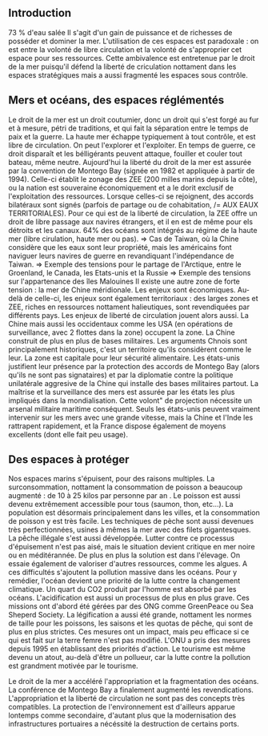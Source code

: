 ## Introduction
73 % d'eau salée
Il s'agit d'un gain de puissance et de richesses de posséder et dominer la mer.
L'utilisation de ces espaces est paradoxale : on est entre la volonté de libre circulation et la volonté de s'approprier cet espace pour ses ressources. Cette ambivalence est entretenue par le droit de la mer puisqu'il défend la liberté de criculation nottament dans les espaces stratégiques mais a aussi fragmenté les espaces sous contrôle.

## Mers et océans, des espaces réglémentés
Le droit de la mer est un droit coutumier, donc un droit qui s'est forgé au fur et à mesure, pétri de traditions, et qui fait la séparation entre le temps de paix et la guerre. La haute mer échappe typiquement à tout contrôle, et est libre de circulation. On peut l'explorer et l'exploiter. En temps de guerre, ce droit disparaît et les bélligérants peuvent attaque, fouiller et couler tout bateau, même neutre. Aujourd'hui la liberté du droit de la mer est assurée par la convention de Montego Bay (signée en 1982 et appliquée à partir de 1994). Celle-ci établit le zonage des ZEE (200 milles marins depuis la côte), ou la nation est souveraine économiquement et a le dorit exclusif de l'exploitation des ressources. Lorsque celles-ci se rejoignent, des accords bilatéraux sont signés (parfois de partage ou de cohabitation, /= AUX EAUX TERRITORIALES). Pour ce qui est de la liberté de circulation, la ZEE offre un droit de libre passage aux navires étrangers, et il en est de même pour els détroits et les canaux. 64% des océans sont intégrés au régime de la haute mer (libre cirulation, haute mer ou pas).
=> Cas de Taiwan, où la Chine considère que les eaux sont leur propriété, mais les américains font naviguer leurs navires de guerre en revandiquant l'indépendance de Taiwan.
=> Exemple des tensions pour le partage de l'Arctique, entre le Groenland, le Canada, les Etats-unis et la Russie
=> Exemple des tensions sur l'appartenance des îles Malouines
Il existe une autre zone de forte tension : la mer de Chine méridionale. Les enjeux sont économiques. Au-delà de celle-ci, les enjeux sont également territoriaux : des larges zones et ZEE, riches en ressources nottament halieutiques, sont revendiquées par différents pays. Les enjeux de liberté de circulation jouent alors aussi. La Chine mais aussi les occidentaux comme les USA (en opérations de surveillance, avec 2 flottes dans la zone) occupent la zone. La Chine construit de plus en plus de bases militaires. Les arguments Chnois sont principalement historiques, c'est un territoire qu'ils considèrent comme le leur. La zone est capitale pour leur sécurité alimentaire. Les états-unis justifient leur présence par la protection des accords de Montego Bay (alors qu'ils ne sont pas signataires) et par la diplomatie contre la politique unilatérale aggresive de la Chine qui installe des bases militaires partout. 
La maîtrise et la surveillance des mers est assurée par les états les plus impliqués dans la mondialisation. Cette volont" de projection nécessite un arsenal militaire maritime conséquent. Seuls les états-unis peuvent vraiment intervenir sur les mers avec une grande vitesse, mais la Chine et l'Inde les rattrapent rapidement, et la France dispose également de moyens excellents (dont elle fait peu usage).

## Des espaces à protéger
Nos espaces marins s'épuisent, pour des raisons multiples. La surconsommation, nottament la consommation de poisson a beaucoup augmenté : de 10 à 25 kilos par personne par an . Le poisson est aussi devenu extrêmement accessible pour tous (saumon, thon, etc...). La population est désormais principalement dans les villes, et la consommation de poisson y est très facile. Les techniques de pèche sont aussi devenues très perfectionnées, usines à mêmes la mer avec des filets gigantesques. La pêche illégale s'est aussi développée. 
Lutter contre ce processus d'épuisement n'est pas aisé, mais le situation devient critique en mer noire ou en méditérannée. De plus en plus la solution est dans l'élevage. On essaie également de valoriser d'autres ressources, comme les algues. 
A ces difficultés s'ajoutent la pollution massive dans les océans. Pour y remédier, l'océan devient une priorité de la lutte contre la changement climatique. Un quart du CO2 produit par l'homme est absorbé par les océans. L'acidification est aussi un processus de plus en plus grave. Ces missions ont d'abord été gérées par des ONG comme GreenPeace ou Sea Sheperd Society. La légification a aussi été grande, nottament les normes de taille pour les poissons, les saisons et les quotas de pêche, qui sont de plus en plus strictes. Ces mesures ont un impact, mais peu efficace si ce qui est fait sur la terre femre n'est pas modifié. L'ONU a pris des mesures depuis 1995 en établissant des priorités d'action. Le tourisme est même devenu un atout, au-delà d'être un pollueur, car la lutte contre la pollution est grandment motivée par le tourisme.

Le droit de la mer a accéléré l'appropriation et la fragmentation des océans. La conférence de Montego Bay a finalement augmenté les revendications. L'appropriation et la liberté de circulation ne sont pas des concepts très compatibles. La protection de l'environnement est d'ailleurs apparue lontemps comme secondaire, d'autant plus que la modernisation des infrastructures portuaires a nécéssité la destruction de certains ports. 